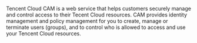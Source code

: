 Tencent Cloud CAM is a web service that helps customers securely manage and control access to their Tecent Cloud resources. CAM provides identity management and policy management for you to create, manage or terminate users (groups), and to control who is allowed to access and use your Tencent Cloud resources.
